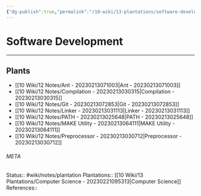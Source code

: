 ```yaml
---
{"dg-publish":true,"permalink":"/10-wiki/13-plantations/software-development-20230221103859/"}
---
```


# Software Development
---



## Plants
- [[10 Wiki/12 Notes/Ant - 20230213071003\|Ant - 20230213071003]]
- [[10 Wiki/12 Notes/Compilation - 20230213030315\|Compilation - 20230213030315]]
- [[10 Wiki/12 Notes/Git - 20230213072853\|Git - 20230213072853]]
- [[10 Wiki/12 Notes/Linker - 20230213031113\|Linker - 20230213031113]]
- [[10 Wiki/12 Notes/PATH - 20230213025648\|PATH - 20230213025648]]
- [[10 Wiki/12 Notes/MAKE Utility - 20230213064111\|MAKE Utility - 20230213064111]]
- [[10 Wiki/12 Notes/Preprocessor - 20230213030712\|Preprocessor - 20230213030712]]




###### META
Status:: #wiki/notes/plantation
Plantations:: [[10 Wiki/13 Plantations/Computer Science - 20230221095313\|Computer Science]]
References:: 
